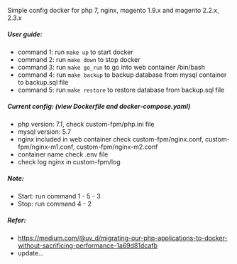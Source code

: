 Simple config docker for php 7, nginx, magento 1.9.x and magento 2.2.x, 2.3.x
 
##### User guide:

- command 1: run `make up` to start docker
- command 2: run `make down` to stop docker
- command 3: run `make go_run` to go into web container /bin/bash
- command 4: run `make backup` to backup database from mysql container to backup.sql file
- command 5: run `make restore` to restore database from backup.sql file

##### Current config: (view Dockerfile and docker-compose.yaml)
- php version: 7.1, check custom-fpm/php.ini file
- mysql version: 5.7
- nginx included in web container check custom-fpm/nginx.conf, custom-fpm/nginx-m1.conf, custom-fpm/nginx-m2.conf
- container name check .env file
- check log nginx in custom-fpm/log

##### Note:
- Start: run command 1 - 5 - 3
- Stop: run command 4 - 2

##### Refer:
- https://medium.com/@uv_d/migrating-our-php-applications-to-docker-without-sacrificing-performance-1a69d81dcafb
- update...
 
